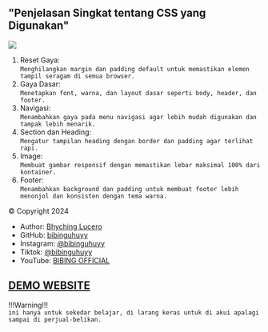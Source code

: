 ## "Penjelasan Singkat tentang CSS yang Digunakan"

<img src="https://i.imgur.com/4P2scZG.png">

 1. Reset Gaya: <br>
    `Menghilangkan margin dan padding default untuk memastikan elemen tampil seragam di semua browser.`
 2. Gaya Dasar: <br>
    `Menetapkan font, warna, dan layout dasar seperti body, header, dan footer.`
 3. Navigasi: <br>
    `Menambahkan gaya pada menu navigasi agar lebih mudah digunakan dan tampak lebih menarik.`
 4. Section dan Heading: <br>
    `Mengatur tampilan heading dengan border dan padding agar terlihat rapi.`
 5. Image: <br>
    `Membuat gambar responsif dengan memastikan lebar maksimal 100% dari kontainer.`
 6. Footer: <br>
    `Menambahkan background dan padding untuk membuat footer lebih menonjol dan konsisten dengan tema warna.`
    
    
© Copyright 2024
- Author: [Bhyching Lucero](https://whatsapp.com/channel/0029ValdnhV9sBIH07yfHc2f)
- GitHub: [bibinguhuyy](https://github.com/BibingUhuy)
- Instagram: [@bibinguhuyy](https://www.instagram.com/bibinguhuyy?igsh=cXJzcjNzd3U0cndt)
- Tiktok: [@bibinguhuyy](https://www.tiktok.com/@bibinguhuyy?_t=8p3nsfWOLhs&_r=1)
- YouTube: [BIBING OFFICIAL](https://youtube.com/@bibinguhuyy?si=urKtFMcqQ6JuKNlk)

## [DEMO WEBSITE](#)

!!!Warning!!! <br>
`ini hanya untuk sekedar belajar, di larang keras untuk di akui apalagi sampai di perjual-belikan.`